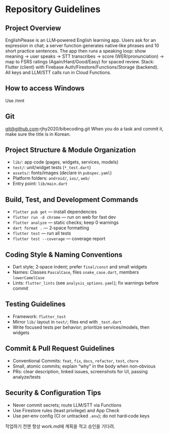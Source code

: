 # Repository Guidelines

## Project Overview
EnglishPlease is an LLM‑powered English learning app. Users ask for an expression in chat; a server function generates native‑like phrases and 10 short practice sentences. The app then runs a speaking loop: show meaning → user speaks → STT transcribes → score (WER/pronunciation) → map to FSRS ratings (Again/Hard/Good/Easy) for spaced review. Stack: Flutter (client) with Firebase Auth/Firestore/Functions/Storage (backend). All keys and LLM/STT calls run in Cloud Functions.

## How to access Windows
Use /mnt

## Git
git@github.com:rjhy2020/bibecoding.git
When you do a task and commit it, make sure the title is in Korean.

## Project Structure & Module Organization
- `lib/`: app code (pages, widgets, services, models)
- `test/`: unit/widget tests (`*_test.dart`)
- `assets/`: fonts/images (declare in `pubspec.yaml`)
- Platform folders: `android/`, `ios/`, `web/`
- Entry point: `lib/main.dart`

## Build, Test, and Development Commands
- `flutter pub get` — install dependencies
- `flutter run -d chrome` — run on web for fast dev
- `flutter analyze` — static checks; keep 0 warnings
- `dart format .` — 2‑space formatting
- `flutter test` — run all tests
- `flutter test --coverage` — coverage report

## Coding Style & Naming Conventions
- Dart style; 2‑space indent; prefer `final/const` and small widgets
- Names: Classes `PascalCase`, files `snake_case.dart`, members `lowerCamelCase`
- Lints: `flutter_lints` (see `analysis_options.yaml`); fix warnings before commit

## Testing Guidelines
- Framework: `flutter_test`
- Mirror `lib/` layout in `test/`; files end with `_test.dart`
- Write focused tests per behavior; prioritize services/models, then widgets

## Commit & Pull Request Guidelines
- Conventional Commits: `feat`, `fix`, `docs`, `refactor`, `test`, `chore`
- Small, atomic commits; explain “why” in the body when non‑obvious
- PRs: clear description, linked issues, screenshots for UI, passing analyze/tests

## Security & Configuration Tips
- Never commit secrets; route LLM/STT via Functions
- Use Firestore rules (least privilege) and App Check
- Use per‑env config (CI or untracked `.env`); do not hard‑code keys

작업하기 전엔 항상 work.md에 계획을 적고 승인을 기다려.